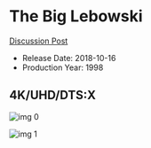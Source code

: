 # The Big Lebowski

[Discussion Post](https://www.avsforum.com/threads/bass-eq-for-filtered-movies.2995212/post-57267150)

* Release Date: 2018-10-16
* Production Year: 1998

## 4K/UHD/DTS:X

![img 0](https://i.imgur.com/rC57wGP.jpg)

![img 1](https://i.imgur.com/Z4movtH.jpg)

